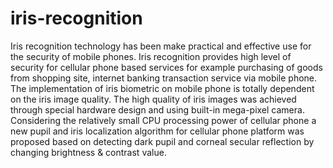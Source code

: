 # iris-recognition
Iris recognition technology has been make practical and effective use for the security of mobile phones. Iris recognition provides high level of security for cellular phone based services for example purchasing of goods from shopping site, internet banking transaction service via mobile phone. The implementation of iris biometric on mobile phone is totally dependent on the iris image quality. The high quality of iris images was achieved through special hardware design and using built-in mega-pixel camera. Considering the relatively small CPU processing power of cellular phone a new pupil and iris localization algorithm for cellular phone platform was proposed based on detecting dark pupil and corneal secular reflection by changing brightness &amp; contrast value.
